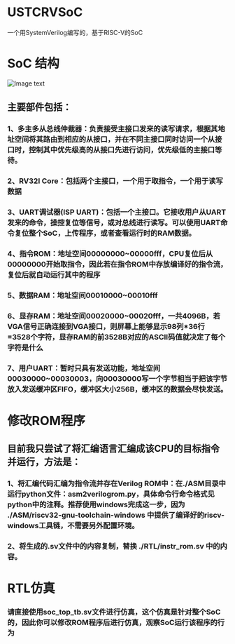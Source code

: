 # USTCRVSoC

一个用SystemVerilog编写的，基于RISC-V的SoC

# SoC 结构

![Image text](https://github.com/WangXuan95/USTCRVSoC/blob/master/SoC.png)

## 主要部件包括：
### 1、多主多从总线仲裁器：负责接受主接口发来的读写请求，根据其地址空间将其路由到相应的从接口，并在不同主接口同时访问一个从接口时，控制其中优先级高的从接口先进行访问，优先级低的主接口等待。
### 2、RV32I Core：包括两个主接口，一个用于取指令，一个用于读写数据
### 3、UART调试器(ISP UART)：包括一个主接口。它接收用户从UART发来的命令，操控复位等信号，或对总线进行读写。可以使用UART命令复位整个SoC，上传程序，或者查看运行时的RAM数据。
### 4、指令ROM：地址空间00000000~00000fff，CPU复位后从00000000开始取指令，因此若在指令ROM中存放编译好的指令流，复位后就自动运行其中的程序
### 5、数据RAM：地址空间00010000~00010fff
### 6、显存RAM：地址空间00020000~00020fff，一共4096B，若VGA信号正确连接到VGA接口，则屏幕上能够显示98列*36行=3528个字符，显存RAM的前3528B对应的ASCII码值就决定了每个字符是什么
### 7、用户UART：暂时只具有发送功能，地址空间00030000~00030003，向00030000写一个字节相当于把该字节放入发送缓冲区FIFO，缓冲区大小256B，缓冲区的数据会尽快发送。
       
# 修改ROM程序

##  目前我只尝试了将汇编语言汇编成该CPU的目标指令并运行，方法是：
### 1、将汇编代码汇编为指令流并存在Verilog ROM中：在./ASM目录中运行python文件：asm2verilogrom.py，具体命令行命令格式见python中的注释。推荐使用windows完成这一步，因为 ./ASM/riscv32-gnu-toolchain-windows 中提供了编译好的riscv-windows工具链，不需要另外配置环境。
### 2、将生成的.sv文件中的内容复制，替换 ./RTL/instr_rom.sv 中的内容。

# RTL仿真

### 请直接使用soc_top_tb.sv文件进行仿真，这个仿真是针对整个SoC的，因此你可以修改ROM程序后进行仿真，观察SoC运行该程序的行为
